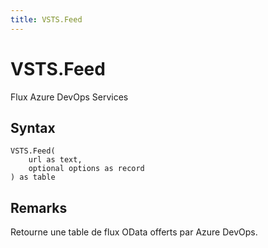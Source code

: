 ```yaml
---
title: VSTS.Feed
---
```


# VSTS.Feed


Flux Azure DevOps Services


## Syntax

```powerquery
VSTS.Feed(
    url as text,
    optional options as record
) as table
```


## Remarks

Retourne une table de flux OData offerts par Azure DevOps.


